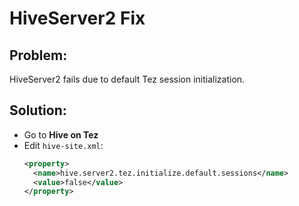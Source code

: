 # HiveServer2 Fix

## Problem:
HiveServer2 fails due to default Tez session initialization.

## Solution:
- Go to **Hive on Tez**
- Edit `hive-site.xml`:
  ```xml
  <property>
    <name>hive.server2.tez.initialize.default.sessions</name>
    <value>false</value>
  </property>
